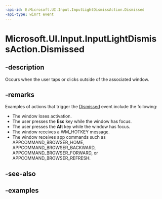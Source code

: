 ```yaml
---
-api-id: E:Microsoft.UI.Input.InputLightDismissAction.Dismissed
-api-type: winrt event
---
```


# Microsoft.UI.Input.InputLightDismissAction.Dismissed

<!--
public event Windows.Foundation.TypedEventHandler<Microsoft.UI.Input.InputLightDismissAction,Microsoft.UI.Input.InputLightDismissEventArgs> Dismissed;
-->

## -description

Occurs when the user taps or clicks outside of the associated window.

## -remarks

Examples of actions that trigger the [Dismissed](inputlightdismissaction_dismissed.md) event include the following:

- The window loses activation.
- The user presses the **Esc** key while the window has focus.
- The user presses the **Alt** key while the window has focus.
- The window receives a WM_HOTKEY message.
- The window receives app commands such as APPCOMMAND_BROWSER_HOME, APPCOMMAND_BROWSER_BACKWARD, APPCOMMAND_BROWSER_FORWARD, or APPCOMMAND_BROWSER_REFRESH.

## -see-also

## -examples

